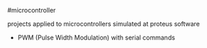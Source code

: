 #microcontroller

projects applied to microcontrollers simulated at proteus software


- PWM (Pulse Width Modulation) with serial commands